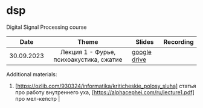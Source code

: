 # dsp
Digital Signal Processing course


| Date | Theme | Slides | Recording |
| --- |:---:| --- | --- |
| 30.09.2023 | Лекция 1 - Фурье, психоакустика, сжатие| [google drive](https://docs.google.com/presentation/d/1-MTTRLxDWWN95thOqYWfardYY7H8LySP/edit?usp=sharing&ouid=116385375708859011313&rtpof=true&sd=true) | |

Additional materials:
1. [https://ozlib.com/930324/informatika/kriticheskie_polosy_sluha] статья про работу внутреннего уха, [https://alphacephei.com/ru/lecture1.pdf] про мел-кепстр |
